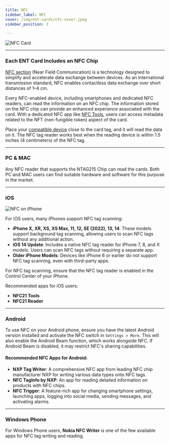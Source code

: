 ```yaml
---
title: NFC
sidebar_label: NFC
cover: /img/ent-cards/nfc-cover.jpeg
sidebar_position: 3

---
```


![NFC Card](/img/ent-cards/04-NFC.png)

---

### Each ENT Card Includes an NFC Chip

[NFC section](/docs/user-guide/02-ent-cards/03-nfc.md) (Near Field Communication) is a technology designed to simplify and accelerate data exchange between devices. As an international transmission standard, NFC enables contactless data exchange over short distances of 1–4 cm.

Every NFC-enabled device, including smartphones and dedicated NFC readers, can read the information on an NFC chip. The information stored on the NFC chip can provide an enhanced experience associated with the card. With a dedicated NFC app like [NFC Tools](https://www.wakdev.com/en/apps.html), users can access metadata related to the NFT (non-fungible token) aspect of the card.

Place your [compatible device](https://en.wikipedia.org/wiki/List_of_NFC-enabled_mobile_devices) close to the card tag, and it will read the data on it. The NFC tag reader works best when the reading device is within 1.5 inches (4 centimeters) of the NFC tag.

---

### PC & MAC

Any NFC reader that supports the NTAG215 Chip can read the cards. Both PC and MAC users can find suitable hardware and software for this purpose in the market.

---

### iOS

![NFC on iPhone](/img/ent-cards/NFC-on-an-iPhone.png)

For iOS users, many iPhones support NFC tag scanning:

- **iPhone X, XR, XS, XS Max, 11, 12, SE (2022), 13, 14**: These models support background tag scanning, allowing users to scan NFC tags without any additional action.
- **iOS 14 Update**: Includes a native NFC tag reader for iPhone 7, 8, and X models. Users can scan NFC tags without requiring a separate app.
- **Older iPhone Models**: Devices like iPhone 6 or earlier do not support NFC tag scanning, even with third-party apps.

For NFC tag scanning, ensure that the NFC tag reader is enabled in the Control Center of your iPhone.

Recommended apps for iOS users:
- **NFC21 Tools**
- **NFC21 Reader**

---

### Android

To use NFC on your Android phone, ensure you have the latest Android version installed and activate the NFC switch in `Settings > More`. This will also enable the Android Beam function, which works alongside NFC. If Android Beam is disabled, it may restrict NFC's sharing capabilities.

#### Recommended NFC Apps for Android:
- **NXP Tag Writer**: A comprehensive NFC app from leading NFC chip manufacturer NXP for writing various data types onto NFC tags.
- **NFC TagInfo by NXP**: An app for reading detailed information on products with NFC chips.
- **NFC Trigger**: A feature-rich app for changing smartphone settings, launching apps, logging into social media, sending messages, and activating alarms.

---

### Windows Phone

For Windows Phone users, **Nokia NFC Writer** is one of the few available apps for NFC tag writing and reading.